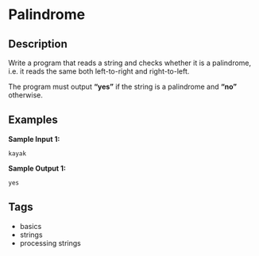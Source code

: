 # Palindrome

## Description
Write a program that reads a string and checks whether it is a palindrome, i.e. it reads the same both left-to-right and right-to-left.

The program must output **“yes”** if the string is a palindrome and **“no”** otherwise.

## Examples
**Sample Input 1:**
```console
kayak
```

**Sample Output 1:**
```console
yes
```

## Tags
- basics
- strings
- processing strings